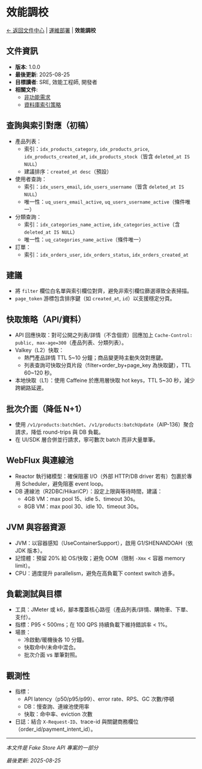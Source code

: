 # 效能調校

[← 返回文件中心](../README.md) | [運維部署](./README.md) | **效能調校**

## 文件資訊

- **版本**: 1.0.0
- **最後更新**: 2025-08-25
- **目標讀者**: SRE, 效能工程師, 開發者
- **相關文件**:
  - [非功能需求](../requirements/non-functional.md)
  - [資料庫索引策略](../../database/indexes.dbml)

## 查詢與索引對應（初稿）
- 產品列表：
  - 索引：`idx_products_category`, `idx_products_price`, `idx_products_created_at`, `idx_products_stock`（皆含 `deleted_at IS NULL`）
  - 建議排序：`created_at desc`（預設）
- 使用者查詢：
  - 索引：`idx_users_email`, `idx_users_username`（皆含 `deleted_at IS NULL`）
  - 唯一性：`uq_users_email_active`, `uq_users_username_active`（條件唯一）
- 分類查詢：
  - 索引：`idx_categories_name_active`, `idx_categories_active`（含 `deleted_at IS NULL`）
  - 唯一性：`uq_categories_name_active`（條件唯一）
- 訂單：
  - 索引：`idx_orders_user`, `idx_orders_status`, `idx_orders_created_at`

## 建議
- 將 `filter` 欄位白名單與索引欄位對齊，避免非索引欄位篩選導致全表掃描。
- `page_token` 游標包含排序鍵（如 `created_at`, `id`）以支援穩定分頁。

## 快取策略（API/資料）
- API 回應快取：對可公開之列表/詳情（不含個資）回應加上 `Cache-Control: public, max-age=300`（產品列表、分類列表）。
- Valkey（L2）快取：
  - 熱門產品詳情 TTL 5~10 分鐘；商品變更時主動失效對應鍵。
  - 列表查詢可快取分頁片段（filter+order_by+page_key 為快取鍵），TTL 60~120 秒。
- 本地快取（L1）：使用 Caffeine 於應用層快取 hot keys，TTL 5~30 秒，減少跨網路延遲。

## 批次介面（降低 N+1）
- 使用 `/v1/products:batchGet`、`/v1/products:batchUpdate`（AIP-136）聚合請求，降低 round-trips 與 DB 負載。
- 在 UI/SDK 層合併並行請求，寧可數次 batch 而非大量單筆。

## WebFlux 與連線池
- Reactor 執行緒模型：確保阻塞 I/O（外部 HTTP/DB driver 若有）包裹於專用 Scheduler，避免阻塞 event loop。
- DB 連線池（R2DBC/HikariCP）：設定上限與等待時間，建議：
  - 4GB VM：max pool 15、idle 5、timeout 30s。
  - 8GB VM：max pool 30、idle 10、timeout 30s。

## JVM 與容器資源
- JVM：以容器感知（UseContainerSupport），啟用 G1/SHENANDOAH（依 JDK 版本）。
- 記憶體：預留 20% 給 OS/快取；避免 OOM（限制 `-Xmx` < 容器 memory limit）。
- CPU：適度提升 parallelism，避免在高負載下 context switch 過多。

## 負載測試與目標
- 工具：JMeter 或 k6，腳本覆蓋核心路徑（產品列表/詳情、購物車、下單、支付）。
- 指標：P95 < 500ms；在 100 QPS 持續負載下維持錯誤率 < 1%。
- 場景：
  - 冷啟動/暖機後各 10 分鐘。
  - 快取命中/未命中混合。
  - 批次介面 vs 單筆對照。

## 觀測性
- 指標：
  - API latency（p50/p95/p99）、error rate、RPS、GC 次數/停頓
  - DB：慢查詢、連線池使用率
  - 快取：命中率、eviction 次數
- 日誌：結合 `X-Request-ID`、trace-id 與關鍵商務欄位（order_id/payment_intent_id）。

---

*本文件是 Fake Store API 專案的一部分*

*最後更新: 2025-08-25*
